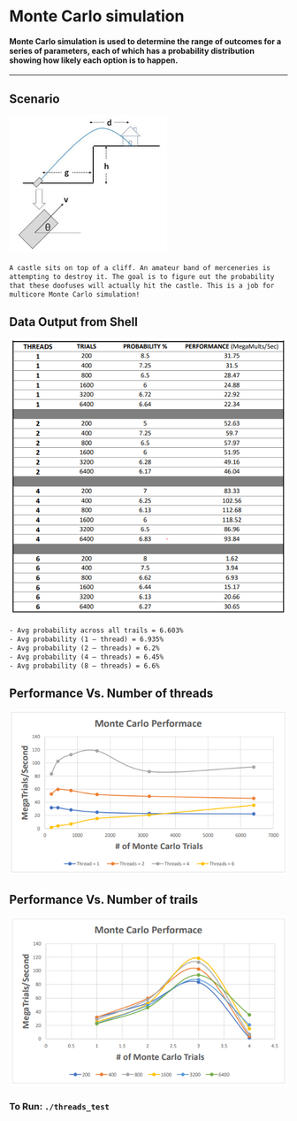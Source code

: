 # Monte Carlo simulation
#### Monte Carlo simulation is used to determine the range of outcomes for a series of parameters, each of which has a probability distribution showing how likely each option is to happen.
----
## Scenario
![Screenshot](./scenario.jpg)

````
A castle sits on top of a cliff. An amateur band of merceneries is attempting to destroy it. The goal is to figure out the probability that these doofuses will actually hit the castle. This is a job for multicore Monte Carlo simulation!
````

## Data Output from Shell
![Screenshot](./data_output.PNG)

    - Avg probability across all trails = 6.603%
    - Avg probability (1 – thread) = 6.935%
    - Avg probability (2 – threads) = 6.2%
    - Avg probability (4 – threads) = 6.45%
    - Avg probability (8 – threads) = 6.6%

## Performance Vs. Number of threads
![Screenshot](./performance_threads.PNG)

## Performance Vs. Number of trails
![Screenshot](./performance_trials.PNG)


### To Run: `./threads_test`
